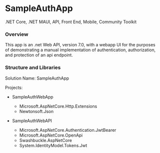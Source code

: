 # SampleAuthApp
.NET Core, .NET MAUI, API, Front End, Mobile, Community Toolkit

### Overview

This app is an .net Web API, version 7.0, with a webapp UI for the purposes of demonstrating a manual implementation of authentication, authorization, and protection of an api endpoint.

### Structure and Libraries
Solution Name: SampleAuthApp

Projects:
- SampleAuthWebApp
  - Microsoft.AspNetCore.Http.Extensions
  - Newtonsoft.Json
    
- SampleAuthWebAPI
   - Microsoft.AspNetCore.Authentication.JwtBearer
   - Microsoft.AspNetCore.OpenApi
   - Swashbuckle.AspNetCore
   - System.IdentityModel.Tokens.Jwt

